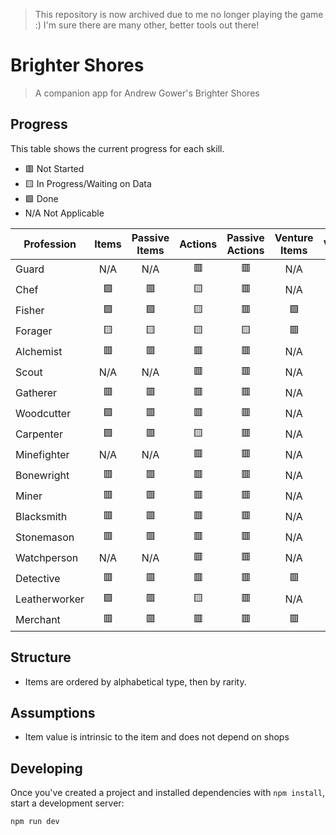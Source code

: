 > This repository is now archived due to me no longer playing the game :)
> I'm sure there are many other, better tools out there!

# Brighter Shores

> A companion app for Andrew Gower's Brighter Shores

## Progress

This table shows the current progress for each skill.

- 🟥 Not Started
- 🟨 In Progress/Waiting on Data
- 🟩 Done
- N/A Not Applicable

| Profession    | Items | Passive Items | Actions | Passive Actions | Venture Items | Ventures | Tools | Action Rates |
| ------------- | :---: | :-----------: | :-----: | :-------------: | :-----------: | :------: | :---: | :----------: |
| Guard         |  N/A  |      N/A      |   🟥    |       🟥        |      N/A      |   N/A    |  N/A  |      🟥      |
| Chef          |  🟩   |      🟥       |   🟨    |       🟥        |      N/A      |   N/A    |  N/A  |      🟥      |
| Fisher        |  🟩   |      🟩       |   🟨    |       🟥        |      🟩       |   N/A    |  🟩   |      🟥      |
| Forager       |  🟨   |      🟨       |   🟨    |       🟨        |      🟥       |    🟥    |  🟩   |      🟥      |
| Alchemist     |  🟥   |      🟥       |   🟥    |       🟥        |      N/A      |   N/A    |  N/A  |      🟥      |
| Scout         |  N/A  |      N/A      |   🟥    |       🟥        |      N/A      |   N/A    |  N/A  |      🟥      |
| Gatherer      |  🟥   |      🟥       |   🟥    |       🟥        |      N/A      |   N/A    |  🟩   |      🟥      |
| Woodcutter    |  🟩   |      🟥       |   🟥    |       🟥        |      N/A      |   N/A    |  🟩   |      🟥      |
| Carpenter     |  🟩   |      🟥       |   🟨    |       🟥        |      N/A      |   N/A    |  N/A  |      🟥      |
| Minefighter   |  N/A  |      N/A      |   🟥    |       🟥        |      N/A      |   N/A    |  N/A  |      🟥      |
| Bonewright    |  🟥   |      🟥       |   🟥    |       🟥        |      N/A      |   N/A    |  N/A  |      🟥      |
| Miner         |  🟥   |      🟥       |   🟥    |       🟥        |      N/A      |   N/A    |  🟩   |      🟥      |
| Blacksmith    |  🟥   |      🟥       |   🟥    |       🟥        |      N/A      |   N/A    |  N/A  |      🟥      |
| Stonemason    |  🟥   |      🟥       |   🟥    |       🟥        |      N/A      |   N/A    |  N/A  |      🟥      |
| Watchperson   |  N/A  |      N/A      |   🟥    |       🟥        |      N/A      |    🟥    |  N/A  |      🟥      |
| Detective     |  🟥   |      🟥       |   🟥    |       🟥        |      🟥       |    🟥    |  🟩   |      🟥      |
| Leatherworker |  🟩   |      🟥       |   🟨    |       🟥        |      N/A      |   N/A    |  N/A  |      🟥      |
| Merchant      |  🟥   |      🟥       |   🟥    |       🟥        |      🟥       |    🟥    |  N/A  |      🟥      |

## Structure

- Items are ordered by alphabetical type, then by rarity.

## Assumptions

- Item value is intrinsic to the item and does not depend on shops

## Developing

Once you've created a project and installed dependencies with `npm install`, start a development server:

```bash
npm run dev

```
